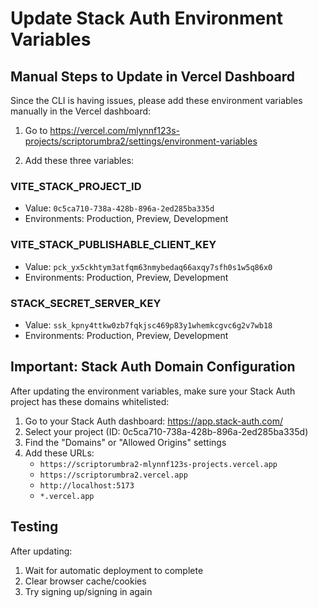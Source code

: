 # Update Stack Auth Environment Variables

## Manual Steps to Update in Vercel Dashboard

Since the CLI is having issues, please add these environment variables manually in the Vercel dashboard:

1. Go to https://vercel.com/mlynnf123s-projects/scriptorumbra2/settings/environment-variables

2. Add these three variables:

### VITE_STACK_PROJECT_ID
- Value: `0c5ca710-738a-428b-896a-2ed285ba335d`
- Environments: Production, Preview, Development

### VITE_STACK_PUBLISHABLE_CLIENT_KEY
- Value: `pck_yx5ckhtym3atfqm63nmybedaq66axqy7sfh0s1w5q86x0`
- Environments: Production, Preview, Development

### STACK_SECRET_SERVER_KEY
- Value: `ssk_kpny4ttkw0zb7fqkjsc469p83y1whemkcgvc6g2v7wb18`
- Environments: Production, Preview, Development

## Important: Stack Auth Domain Configuration

After updating the environment variables, make sure your Stack Auth project has these domains whitelisted:

1. Go to your Stack Auth dashboard: https://app.stack-auth.com/
2. Select your project (ID: 0c5ca710-738a-428b-896a-2ed285ba335d)
3. Find the "Domains" or "Allowed Origins" settings
4. Add these URLs:
   - `https://scriptorumbra2-mlynnf123s-projects.vercel.app`
   - `https://scriptorumbra2.vercel.app`
   - `http://localhost:5173`
   - `*.vercel.app`

## Testing

After updating:
1. Wait for automatic deployment to complete
2. Clear browser cache/cookies
3. Try signing up/signing in again